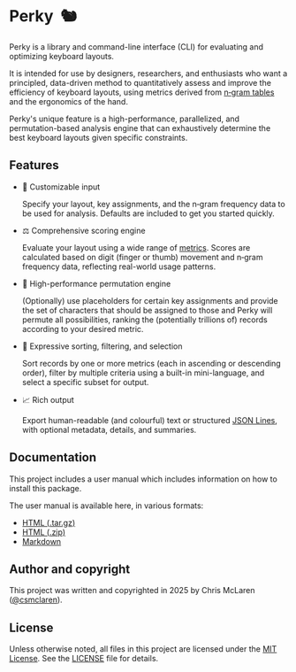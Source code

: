 # Perky  🐿️

Perky is a library and command-line interface (CLI) for evaluating and optimizing keyboard layouts.

It is intended for use by designers, researchers, and enthusiasts who want a principled, data-driven method to quantitatively assess and improve the efficiency of keyboard layouts, using metrics derived from [n‑gram tables](#n-gram-tables) and the ergonomics of the hand.

Perky's unique feature is a high-performance, parallelized, and permutation-based analysis engine that can exhaustively determine the best keyboard layouts given specific constraints.

## Features

- 🔧 Customizable input

  Specify your layout, key assignments, and the n‑gram frequency data to be used for analysis. Defaults are included to get you started quickly.

- ⚖️ Comprehensive scoring engine

  Evaluate your layout using a wide range of [metrics](#metrics). Scores are calculated based on digit (finger or thumb) movement and n‑gram frequency data, reflecting real-world usage patterns.

- 🔢 High-performance permutation engine

  (Optionally) use placeholders for certain key assignments and provide the set of characters that should be assigned to those and Perky will permute all possibilities, ranking the (potentially trillions of) records according to your desired metric.

- 🎯 Expressive sorting, filtering, and selection

  Sort records by one or more metrics (each in ascending or descending order), filter by multiple criteria using a built-in mini-language, and select a specific subset for output.

- 📈 Rich output

  Export human-readable (and colourful) text or structured [JSON Lines](https://jsonlines.org), with optional metadata, details, and summaries.

## Documentation

This project includes a user manual which includes information on how to install this package.

The user manual is available here, in various formats:

- [HTML (.tar.gz)](https://github.com/csmclaren/perky/releases/download/v0.1.6/perky-0.1.6-docs.tar.gz)
- [HTML (.zip)](https://github.com/csmclaren/perky/releases/download/v0.1.6/perky-0.1.6-docs.zip)
- [Markdown](/docs/build/perky.md)

<!--
## Contributing
&#10;Pull requests are welcome. Please open an issue first to discuss what you would like to change.
-->

## Author and copyright

This project was written and copyrighted in 2025 by Chris McLaren ([@csmclaren](https://www.github.com/csmclaren)).

## License

Unless otherwise noted, all files in this project are licensed under the [MIT License](https://choosealicense.com/licenses/mit/). See the [LICENSE](/LICENSE.txt) file for details.
